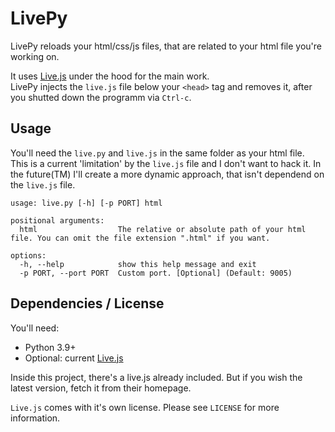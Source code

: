 # LivePy
LivePy reloads your html/css/js files, that are related to your html file 
you're working on.  

It uses [Live.js](https://livejs.com/) under the hood for the main work.  
LivePy injects the `live.js` file below your `<head>` tag and removes it, 
after you shutted down the programm via `Ctrl-c`.  

## Usage
You'll need the `live.py` and `live.js` in the same folder as your html file.  
This is a current 'limitation' by the `live.js` file and I don't want to hack 
it. In the future(TM) I'll create a more dynamic approach, that isn't dependend 
on the `live.js` file.  

```console
usage: live.py [-h] [-p PORT] html

positional arguments:
  html                  The relative or absolute path of your html file. You can omit the file extension ".html" if you want.

options:
  -h, --help            show this help message and exit
  -p PORT, --port PORT  Custom port. [Optional] (Default: 9005)
```

## Dependencies / License
You'll need:
- Python 3.9+
- Optional: current [Live.js](https://livejs.com/)

Inside this project, there's a live.js already included. But if you wish the 
latest version, fetch it from their homepage.  

`Live.js` comes with it's own license. Please see `LICENSE` for more information.

